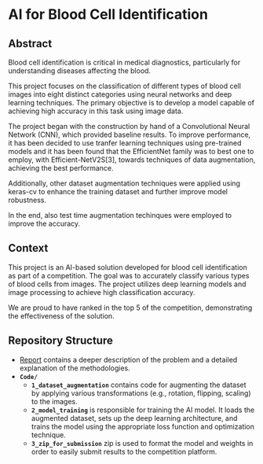 # AI for Blood Cell Identification

## Abstract
Blood cell identification is critical in medical diagnostics, particularly for understanding diseases affecting the blood.

This project focuses on the classification of different types of blood cell images into eight distinct categories using neural networks and deep learning techniques. 
The primary objective is to develop a model capable of achieving high accuracy in this task using image data.

The project began with the construction by hand of a Convolutional Neural Network (CNN), which provided baseline results. To improve performance, it has been decided to use tranfer learning techniques using pre-trained models and it has been found that the EfficientNet family was to best one to employ, with Efficient-NetV2S[3], towards techniques of data augmentation, achieving the best performance.

Additionally, other dataset augmentation techniques were applied using keras-cv to enhance the training dataset and further improve model robustness. 

In the end, also test time augmentation techinques were employed to improve the accuracy.

## Context
This project is an AI-based solution developed for blood cell identification as part of a competition. The goal was to accurately classify various types of blood cells from images. 
The project utilizes deep learning models and image processing to achieve high classification accuracy. 

We are proud to have ranked in the top 5 of the competition, demonstrating the effectiveness of the solution.

## Repository Structure
* [Report](Report.pdf)
  contains a deeper description of the problem and a detailed explanation of the methodologies.
* **`Code/`**  
  - **`1_dataset_augmentation`** contains code for augmenting the dataset by applying various transformations (e.g., rotation, flipping, scaling) to the images.
  - **`2_model_training`** is responsible for training the AI model. It loads the augmented dataset, sets up the deep learning architecture, and trains the model using the appropriate loss function and optimization     technique.
  - **`3_zip_for_submission`** zip is used to format the model and weights in order to easily submit results to the competition platform.

